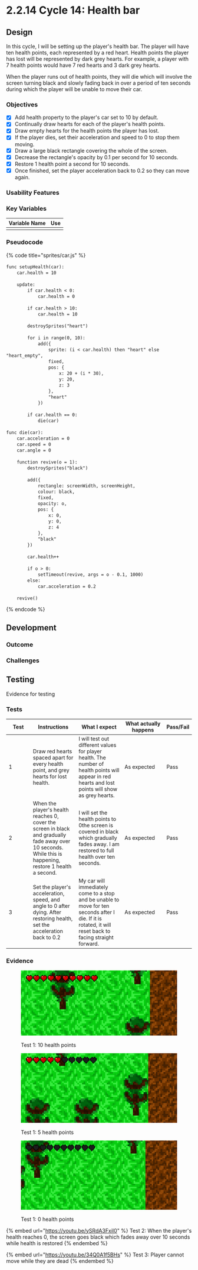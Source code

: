 # 2.2.14 Cycle 14: Health bar

## Design

In this cycle, I will be setting up the player's health bar. The player will have ten health points, each represented by a red heart. Health points the player has lost will be represented by dark grey hearts. For example, a player with 7 health points would have 7 red hearts and 3 dark grey hearts.&#x20;

When the player runs out of health points, they will die which will involve the screen turning black and slowly fading back in over a period of ten seconds during which the player will be unable to move their car.

### Objectives

* [x] Add health property to the player's car set to 10 by default.
* [x] Continually draw hearts for each of the player's health points.
* [x] Draw empty hearts for the health points the player has lost.
* [x] If the player dies, set their acceleration and speed to 0 to stop them moving.
* [x] Draw a large black rectangle covering the whole of the screen.
* [x] Decrease the rectangle's opacity by 0.1 per second for 10 seconds.
* [x] Restore 1 health point a second for 10 seconds.
* [x] Once finished, set the player acceleration back to 0.2 so they can move again.

### Usability Features

### Key Variables

| Variable Name | Use |
| ------------- | --- |
|               |     |

### Pseudocode

{% code title="sprites/car.js" %}
```
func setupHealth(car):
    car.health = 10
    
    update:
        if car.health < 0:
            car.health = 0
            
        if car.health > 10:
            car.health = 10
            
        destroySprites("heart")
        
        for i in range(0, 10):
            add({
                sprite: (i < car.health) then "heart" else "heart_empty",
                fixed,
                pos: {
                    x: 20 + (i * 30),
                    y: 20,
                    z: 3
                },
                "heart"
            })
            
        if car.health == 0:
            die(car)
            
func die(car):
    car.acceleration = 0
    car.speed = 0
    car.angle = 0
    
    function revive(o = 1):
        destroySprites("black")
        
        add({
            rectangle: screenWidth, screenHeight,
            colour: black,
            fixed,
            opacity: o,
            pos: {
                x: 0,
                y: 0,
                z: 4
            },
            "black"
        })
        
        car.health++
        
        if o > 0:
            setTimeout(revive, args = o - 0.1, 1000)
        else:
            car.acceleration = 0.2
            
    revive()
```
{% endcode %}

## Development

### Outcome



### Challenges



## Testing

Evidence for testing

### Tests

<table><thead><tr><th width="95">Test</th><th width="158">Instructions</th><th width="171">What I expect</th><th width="174">What actually happens</th><th>Pass/Fail</th></tr></thead><tbody><tr><td>1</td><td>Draw red hearts spaced apart for every health point, and grey hearts for lost health.</td><td>I will test out different values for player health. The number of health points will appear in red hearts and lost points will show as grey hearts.</td><td>As expected</td><td>Pass</td></tr><tr><td>2</td><td>When the player's health reaches 0, cover the screen in black and gradually fade away over 10 seconds. While this is happening, restore 1 health a second.</td><td>I will set the health points to 0the screen is covered in black which gradually fades away. I am restored to full health over ten seconds.</td><td>As expected</td><td>Pass</td></tr><tr><td>3</td><td>Set the player's acceleration, speed, and angle to 0 after dying. After restoring health, set the acceleration back to 0.2</td><td>My car will immediately come to a stop and be unable to move for ten seconds after I die. If it is rotated, it will reset back to facing straight forward.</td><td>As expected</td><td>Pass</td></tr></tbody></table>

### Evidence

<figure><img src="../.gitbook/assets/image (61).png" alt=""><figcaption><p>Test 1: 10 health points</p></figcaption></figure>

<figure><img src="../.gitbook/assets/image (62).png" alt=""><figcaption><p>Test 1: 5 health points</p></figcaption></figure>

<figure><img src="../.gitbook/assets/image (63).png" alt=""><figcaption><p>Test 1: 0 health points</p></figcaption></figure>

{% embed url="https://youtu.be/ySRdA3FxiI0" %}
Test 2: When the player's health reaches 0, the screen goes black which fades away over 10 seconds while health is restored
{% endembed %}

{% embed url="https://youtu.be/34Q0A1f5BHs" %}
Test 3: Player cannot move while they are dead
{% endembed %}

